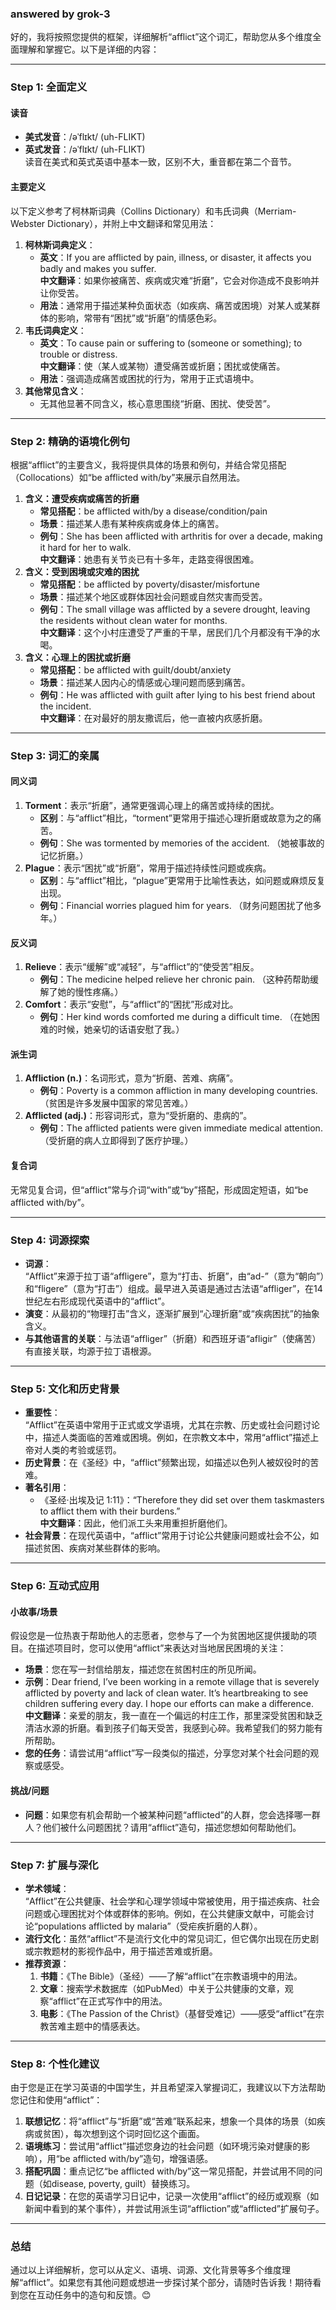 ### answered by grok-3
好的，我将按照您提供的框架，详细解析“afflict”这个词汇，帮助您从多个维度全面理解和掌握它。以下是详细的内容：

---

### Step 1: 全面定义
#### 读音
- **美式发音**：/əˈflɪkt/ (uh-FLIKT)
- **英式发音**：/əˈflɪkt/ (uh-FLIKT)  
读音在美式和英式英语中基本一致，区别不大，重音都在第二个音节。

#### 主要定义
以下定义参考了柯林斯词典（Collins Dictionary）和韦氏词典（Merriam-Webster Dictionary），并附上中文翻译和常见用法：
1. **柯林斯词典定义**：
   - **英文**：If you are afflicted by pain, illness, or disaster, it affects you badly and makes you suffer.  
     **中文翻译**：如果你被痛苦、疾病或灾难“折磨”，它会对你造成不良影响并让你受苦。
   - **用法**：通常用于描述某种负面状态（如疾病、痛苦或困境）对某人或某群体的影响，常带有“困扰”或“折磨”的情感色彩。
2. **韦氏词典定义**：
   - **英文**：To cause pain or suffering to (someone or something); to trouble or distress.  
     **中文翻译**：使（某人或某物）遭受痛苦或折磨；困扰或使痛苦。
   - **用法**：强调造成痛苦或困扰的行为，常用于正式语境中。
3. **其他常见含义**：
   - 无其他显著不同含义，核心意思围绕“折磨、困扰、使受苦”。

---

### Step 2: 精确的语境化例句
根据“afflict”的主要含义，我将提供具体的场景和例句，并结合常见搭配（Collocations）如“be afflicted with/by”来展示自然用法。

1. **含义：遭受疾病或痛苦的折磨**
   - **常见搭配**：be afflicted with/by a disease/condition/pain
   - **场景**：描述某人患有某种疾病或身体上的痛苦。
   - **例句**：She has been afflicted with arthritis for over a decade, making it hard for her to walk.  
     **中文翻译**：她患有关节炎已有十多年，走路变得很困难。
2. **含义：受到困境或灾难的困扰**
   - **常见搭配**：be afflicted by poverty/disaster/misfortune
   - **场景**：描述某个地区或群体因社会问题或自然灾害而受苦。
   - **例句**：The small village was afflicted by a severe drought, leaving the residents without clean water for months.  
     **中文翻译**：这个小村庄遭受了严重的干旱，居民们几个月都没有干净的水喝。
3. **含义：心理上的困扰或折磨**
   - **常见搭配**：be afflicted with guilt/doubt/anxiety
   - **场景**：描述某人因内心的情感或心理问题而感到痛苦。
   - **例句**：He was afflicted with guilt after lying to his best friend about the incident.  
     **中文翻译**：在对最好的朋友撒谎后，他一直被内疚感折磨。

---

### Step 3: 词汇的亲属
#### 同义词
1. **Torment**：表示“折磨”，通常更强调心理上的痛苦或持续的困扰。  
   - **区别**：与“afflict”相比，“torment”更常用于描述心理折磨或故意为之的痛苦。  
   - **例句**：She was tormented by memories of the accident. （她被事故的记忆折磨。）
2. **Plague**：表示“困扰”或“折磨”，常用于描述持续性问题或疾病。  
   - **区别**：与“afflict”相比，“plague”更常用于比喻性表达，如问题或麻烦反复出现。  
   - **例句**：Financial worries plagued him for years. （财务问题困扰了他多年。）

#### 反义词
1. **Relieve**：表示“缓解”或“减轻”，与“afflict”的“使受苦”相反。  
   - **例句**：The medicine helped relieve her chronic pain. （这种药帮助缓解了她的慢性疼痛。）
2. **Comfort**：表示“安慰”，与“afflict”的“困扰”形成对比。  
   - **例句**：Her kind words comforted me during a difficult time. （在她困难的时候，她亲切的话语安慰了我。）

#### 派生词
1. **Affliction (n.)**：名词形式，意为“折磨、苦难、病痛”。  
   - **例句**：Poverty is a common affliction in many developing countries. （贫困是许多发展中国家的常见苦难。）
2. **Afflicted (adj.)**：形容词形式，意为“受折磨的、患病的”。  
   - **例句**：The afflicted patients were given immediate medical attention. （受折磨的病人立即得到了医疗护理。）

#### 复合词
无常见复合词，但“afflict”常与介词“with”或“by”搭配，形成固定短语，如“be afflicted with/by”。

---

### Step 4: 词源探索
- **词源**：  
  “Afflict”来源于拉丁语“affligere”，意为“打击、折磨”，由“ad-”（意为“朝向”）和“fligere”（意为“打击”）组成。最早进入英语是通过古法语“affliger”，在14世纪左右形成现代英语中的“afflict”。  
- **演变**：从最初的“物理打击”含义，逐渐扩展到“心理折磨”或“疾病困扰”的抽象含义。  
- **与其他语言的关联**：与法语“affliger”（折磨）和西班牙语“afligir”（使痛苦）有直接关联，均源于拉丁语根源。

---

### Step 5: 文化和历史背景
- **重要性**：  
  “Afflict”在英语中常用于正式或文学语境，尤其在宗教、历史或社会问题讨论中，描述人类面临的苦难或困境。例如，在宗教文本中，常用“afflict”描述上帝对人类的考验或惩罚。  
- **历史背景**：在《圣经》中，“afflict”频繁出现，如描述以色列人被奴役时的苦难。  
- **著名引用**：  
  - 《圣经·出埃及记 1:11》：“Therefore they did set over them taskmasters to afflict them with their burdens.”  
    **中文翻译**：因此，他们派工头来用重担折磨他们。  
- **社会背景**：在现代英语中，“afflict”常用于讨论公共健康问题或社会不公，如描述贫困、疾病对某些群体的影响。

---

### Step 6: 互动式应用
#### 小故事/场景
假设您是一位热衷于帮助他人的志愿者，您参与了一个为贫困地区提供援助的项目。在描述项目时，您可以使用“afflict”来表达对当地居民困境的关注：  
- **场景**：您在写一封信给朋友，描述您在贫困村庄的所见所闻。  
- **示例**：Dear friend, I’ve been working in a remote village that is severely afflicted by poverty and lack of clean water. It’s heartbreaking to see children suffering every day. I hope our efforts can make a difference.  
  **中文翻译**：亲爱的朋友，我一直在一个偏远的村庄工作，那里深受贫困和缺乏清洁水源的折磨。看到孩子们每天受苦，我感到心碎。我希望我们的努力能有所帮助。  
- **您的任务**：请尝试用“afflict”写一段类似的描述，分享您对某个社会问题的观察或感受。

#### 挑战/问题
- **问题**：如果您有机会帮助一个被某种问题“afflicted”的人群，您会选择哪一群人？他们被什么问题困扰？请用“afflict”造句，描述您想如何帮助他们。

---

### Step 7: 扩展与深化
- **学术领域**：  
  “Afflict”在公共健康、社会学和心理学领域中常被使用，用于描述疾病、社会问题或心理困扰对个体或群体的影响。例如，在公共健康文献中，可能会讨论“populations afflicted by malaria”（受疟疾折磨的人群）。  
- **流行文化**：虽然“afflict”不是流行文化中的常见词汇，但它偶尔出现在历史剧或宗教题材的影视作品中，用于描述苦难或折磨。  
- **推荐资源**：
  1. **书籍**：《The Bible》（圣经）——了解“afflict”在宗教语境中的用法。  
  2. **文章**：搜索学术数据库（如PubMed）中关于公共健康的文章，观察“afflict”在正式写作中的用法。  
  3. **电影**：《The Passion of the Christ》（基督受难记）——感受“afflict”在宗教苦难主题中的情感表达。

---

### Step 8: 个性化建议
由于您是正在学习英语的中国学生，并且希望深入掌握词汇，我建议以下方法帮助您记住和使用“afflict”：
1. **联想记忆**：将“afflict”与“折磨”或“苦难”联系起来，想象一个具体的场景（如疾病或贫困），每次想到这个词时回忆这个画面。  
2. **语境练习**：尝试用“afflict”描述您身边的社会问题（如环境污染对健康的影响），用“be afflicted with/by”造句，增强语感。  
3. **搭配巩固**：重点记忆“be afflicted with/by”这一常见搭配，并尝试用不同的问题（如disease, poverty, guilt）替换练习。  
4. **日记记录**：在您的英语学习日记中，记录一次使用“afflict”的经历或观察（如新闻中看到的某个事件），并尝试用派生词“affliction”或“afflicted”扩展句子。

---

### 总结
通过以上详细解析，您可以从定义、语境、词源、文化背景等多个维度理解“afflict”。如果您有其他问题或想进一步探讨某个部分，请随时告诉我！期待看到您在互动任务中的造句和反馈。😊